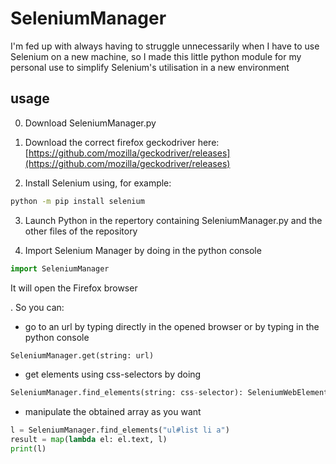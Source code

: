 # SeleniumManager
I'm fed up with always having to struggle unnecessarily when I have to use Selenium on a new machine, so I made this little python module for my personal use to simplify Selenium's utilisation in a new environment

## usage

0) Download SeleniumManager.py

1) Download the correct firefox geckodriver here: [https://github.com/mozilla/geckodriver/releases](https://github.com/mozilla/geckodriver/releases)

2) Install Selenium using, for example:
```bash
python -m pip install selenium
```

3) Launch Python in the repertory containing SeleniumManager.py and the other files of the repository

4) Import Selenium Manager by doing in the python console
```python
import SeleniumManager
```
It will open the Firefox browser

. So you can:
- go to an url by typing directly in the opened browser or by typing in the python console
```python
SeleniumManager.get(string: url)
```

- get elements using css-selectors by doing
```python
SeleniumManager.find_elements(string: css-selector): SeleniumWebElement[]
```

- manipulate the obtained array as you want
```python
l = SeleniumManager.find_elements("ul#list li a")
result = map(lambda el: el.text, l)
print(l)
```
